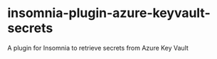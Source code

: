 # insomnia-plugin-azure-keyvault-secrets
A plugin for Insomnia to retrieve secrets from Azure Key Vault
